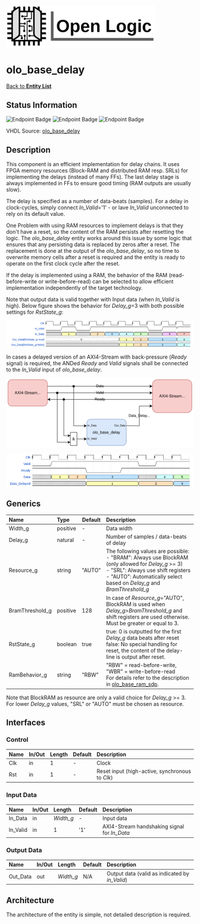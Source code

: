 <img src="../Logo.png" alt="Logo" width="400">

# olo_base_delay

[Back to **Entity List**](../EntityList.md)

## Status Information

![Endpoint Badge](https://img.shields.io/endpoint?url=https://storage.googleapis.com/open-logic-badges/coverage/olo_base_delay.json?cacheSeconds=0) ![Endpoint Badge](https://img.shields.io/endpoint?url=https://storage.googleapis.com/open-logic-badges/branches/olo_base_delay.json?cacheSeconds=0) ![Endpoint Badge](https://img.shields.io/endpoint?url=https://storage.googleapis.com/open-logic-badges/issues/olo_base_delay.json?cacheSeconds=0)

VHDL Source: [olo_base_delay](../../src/base/vhdl/olo_base_delay.vhd)

## Description

This component is an efficient implementation for delay chains. It uses FPGA memory resources (Block-RAM and distributed RAM resp. SRLs) for implementing the delays (instead of many FFs). The last delay stage is always implemented in FFs to ensure good timing (RAM outputs are usually slow).

The delay is specified as a number of data-beats (samples). For a delay in clock-cycles, simply connect *In_Valid*='1' - or lave *In_Valid* unconnected to rely on its default value.

One Problem with using RAM resources to implement delays is that they don't have a reset, so the content of the RAM persists after resetting the logic. The *olo_base_delay* entity works around this issue by some logic that ensures that any persisting data is replaced by zeros after a reset. The replacement is done at the output of the *olo_base_delay*, so no time to overwrite memory cells after a reset is required and the entity is ready to operate on the first clock cycle after the reset.

If the delay is implemented using a RAM, the behavior of the RAM (read-before-write or write-before-read) can be selected to allow efficient implementation independently of the target technology.

Note that output data is valid together with Input data (when *In_Valid* is high). Below figure shows the behavior for *Delay_g*=3 with both possible settings for *RstState_g*:

![DataValidity](./misc/olo_base_delay.png)

In cases a delayed version of an AXI4-Stream with back-pressure (*Ready* signal) is required, the ANDed *Ready* and *Valid* signals shall be connected to the *In_Valid* input of *olo_base_delay*.

![BackpressureCase](./misc/olo_base_delay_arch.svg)

![WaveBackpressuree](./misc/olo_base_delay_backpressure.png)

## Generics

| Name            | Type     | Default | Description                                                  |
| :-------------- | :------- | ------- | :----------------------------------------------------------- |
| Width_g         | positive | -       | Data width                                                   |
| Delay_g         | natural  | -       | Number of samples / data-beats of delay                      |
| Resource_g      | string   | "AUTO"  | The following values are possible:<br />- "BRAM": Always use BlockRAM  (only allowed for *Delay_g* >= 3)<br />- "SRL": Always use shift registers<br />- "AUTO": Automatically select based on *Delay_g* and *BramThreshold_g* |
| BramThreshold_g | positive | 128     | In case of *Resource_g*="AUTO", BlockRAM is used when *Delay_g*>*BramThreshold_g* and shift registers are used otherwise.<br />Must be greater or equal to 3. |
| RstState_g      | boolean  | true    | true: 0 is outputted for the first *Delay_g* data beats after reset<br />false: No special handling for reset, the content of the delay-line is output after reset. |
| RamBehavior_g   | string   | "RBW"   | "RBW" = read-before-write, "WBR" = write-before-read<br/>For details refer to the description in [olo_base_ram_sdp](./olo_base_ram_sdp.md). |

Note that BlockRAM as resource are only a valid choice for *Delay_g* >= 3. For lower *Delay_g* values, "SRL" or "AUTO" must be chosen as resource.

## Interfaces

### Control

| Name | In/Out | Length | Default | Description                                     |
| :--- | :----- | :----- | ------- | :---------------------------------------------- |
| Clk  | in     | 1      | -       | Clock                                           |
| Rst  | in     | 1      | -       | Reset input (high-active, synchronous to *Clk*) |

### Input Data

| Name     | In/Out | Length    | Default | Description                                  |
| :------- | :----- | :-------- | ------- | :------------------------------------------- |
| In_Data  | in     | *Width_g* | -       | Input data                                   |
| In_Valid | in     | 1         | '1'     | AXI4-Stream handshaking signal for *In_Data* |

### Output Data

| Name     | In/Out | Length    | Default | Description                                    |
| :------- | :----- | :-------- | ------- | :--------------------------------------------- |
| Out_Data | out    | *Width_g* | N/A     | Output data (valid as indicated by *in_Valid*) |

## Architecture

The architecture of the entity is simple, not detailed description is required.
